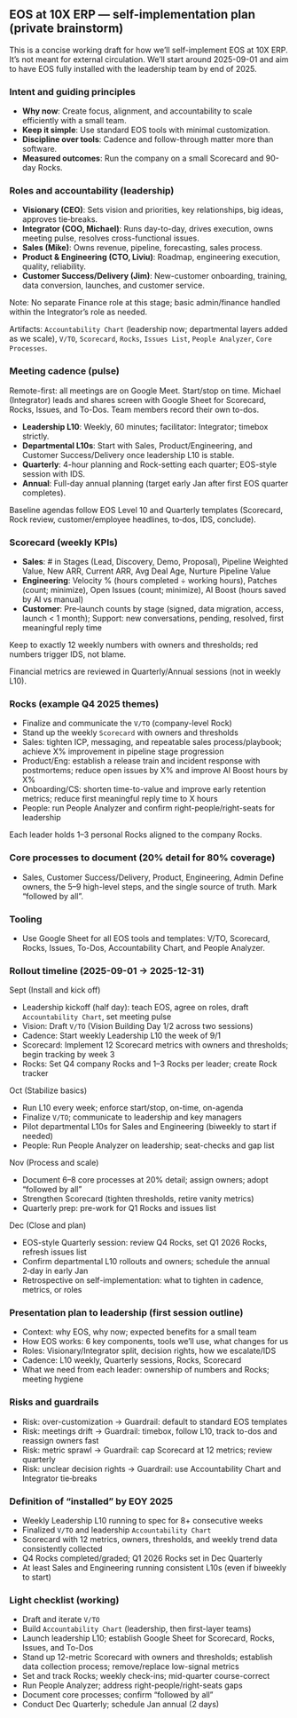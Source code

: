 ## EOS at 10X ERP — self-implementation plan (private brainstorm)

This is a concise working draft for how we’ll self-implement EOS at 10X ERP. It’s not meant for external circulation. We’ll start around 2025-09-01 and aim to have EOS fully installed with the leadership team by end of 2025.

### Intent and guiding principles
- **Why now**: Create focus, alignment, and accountability to scale efficiently with a small team.
- **Keep it simple**: Use standard EOS tools with minimal customization.
- **Discipline over tools**: Cadence and follow-through matter more than software.
- **Measured outcomes**: Run the company on a small Scorecard and 90-day Rocks.

### Roles and accountability (leadership)
- **Visionary (CEO)**: Sets vision and priorities, key relationships, big ideas, approves tie‑breaks.
- **Integrator (COO, Michael)**: Runs day-to-day, drives execution, owns meeting pulse, resolves cross-functional issues.
- **Sales (Mike)**: Owns revenue, pipeline, forecasting, sales process.
- **Product & Engineering (CTO, Liviu)**: Roadmap, engineering execution, quality, reliability.
- **Customer Success/Delivery (Jim)**: New-customer onboarding, training, data conversion, launches, and customer service.

Note: No separate Finance role at this stage; basic admin/finance handled within the Integrator’s role as needed.

Artifacts: `Accountability Chart` (leadership now; departmental layers added as we scale), `V/TO`, `Scorecard`, `Rocks`, `Issues List`, `People Analyzer`, `Core Processes`.

### Meeting cadence (pulse)
Remote-first: all meetings are on Google Meet. Start/stop on time. Michael (Integrator) leads and shares screen with Google Sheet for Scorecard, Rocks, Issues, and To-Dos. Team members record their own to-dos.
- **Leadership L10**: Weekly, 60 minutes; facilitator: Integrator; timebox strictly.
- **Departmental L10s**: Start with Sales, Product/Engineering, and Customer Success/Delivery once leadership L10 is stable.
- **Quarterly**: 4-hour planning and Rock-setting each quarter; EOS-style session with IDS.
- **Annual**: Full-day annual planning (target early Jan after first EOS quarter completes).

Baseline agendas follow EOS Level 10 and Quarterly templates (Scorecard, Rock review, customer/employee headlines, to‑dos, IDS, conclude).

### Scorecard (weekly KPIs)
- **Sales**: # in Stages (Lead, Discovery, Demo, Proposal), Pipeline Weighted Value, New ARR, Current ARR, Avg Deal Age, Nurture Pipeline Value
- **Engineering**: Velocity % (hours completed ÷ working hours), Patches (count; minimize), Open Issues (count; minimize), AI Boost (hours saved by AI vs manual)
- **Customer**: Pre‑launch counts by stage (signed, data migration, access, launch < 1 month); Support: new conversations, pending, resolved, first meaningful reply time

Keep to exactly 12 weekly numbers with owners and thresholds; red numbers trigger IDS, not blame.

Financial metrics are reviewed in Quarterly/Annual sessions (not in weekly L10).

### Rocks (example Q4 2025 themes)
- Finalize and communicate the `V/TO` (company-level Rock)
- Stand up the weekly `Scorecard` with owners and thresholds
- Sales: tighten ICP, messaging, and repeatable sales process/playbook; achieve X% improvement in pipeline stage progression
- Product/Eng: establish a release train and incident response with postmortems; reduce open issues by X% and improve AI Boost hours by X%
- Onboarding/CS: shorten time-to-value and improve early retention metrics; reduce first meaningful reply time to X hours
- People: run People Analyzer and confirm right-people/right-seats for leadership

Each leader holds 1–3 personal Rocks aligned to the company Rocks.

### Core processes to document (20% detail for 80% coverage)
- Sales, Customer Success/Delivery, Product, Engineering, Admin
Define owners, the 5–9 high-level steps, and the single source of truth. Mark “followed by all”.

### Tooling
- Use Google Sheet for all EOS tools and templates: V/TO, Scorecard, Rocks, Issues, To-Dos, Accountability Chart, and People Analyzer.

### Rollout timeline (2025-09-01 → 2025-12-31)
Sept (Install and kick off)
- Leadership kickoff (half day): teach EOS, agree on roles, draft `Accountability Chart`, set meeting pulse
- Vision: Draft `V/TO` (Vision Building Day 1/2 across two sessions)
- Cadence: Start weekly Leadership L10 the week of 9/1
- Scorecard: Implement 12 Scorecard metrics with owners and thresholds; begin tracking by week 3
- Rocks: Set Q4 company Rocks and 1–3 Rocks per leader; create Rock tracker

Oct (Stabilize basics)
- Run L10 every week; enforce start/stop, on-time, on-agenda
- Finalize `V/TO`; communicate to leadership and key managers
- Pilot departmental L10s for Sales and Engineering (biweekly to start if needed)
- People: Run People Analyzer on leadership; seat-checks and gap list

Nov (Process and scale)
- Document 6–8 core processes at 20% detail; assign owners; adopt “followed by all”
- Strengthen Scorecard (tighten thresholds, retire vanity metrics)
- Quarterly prep: pre-work for Q1 Rocks and issues list

Dec (Close and plan)
- EOS-style Quarterly session: review Q4 Rocks, set Q1 2026 Rocks, refresh issues list
- Confirm departmental L10 rollouts and owners; schedule the annual 2‑day in early Jan
- Retrospective on self-implementation: what to tighten in cadence, metrics, or roles

### Presentation plan to leadership (first session outline)
- Context: why EOS, why now; expected benefits for a small team
- How EOS works: 6 key components, tools we’ll use, what changes for us
- Roles: Visionary/Integrator split, decision rights, how we escalate/IDS
- Cadence: L10 weekly, Quarterly sessions, Rocks, Scorecard
- What we need from each leader: ownership of numbers and Rocks; meeting hygiene

### Risks and guardrails
- Risk: over-customization → Guardrail: default to standard EOS templates
- Risk: meetings drift → Guardrail: timebox, follow L10, track to-dos and reassign owners fast
- Risk: metric sprawl → Guardrail: cap Scorecard at 12 metrics; review quarterly
- Risk: unclear decision rights → Guardrail: use Accountability Chart and Integrator tie‑breaks

### Definition of “installed” by EOY 2025
- Weekly Leadership L10 running to spec for 8+ consecutive weeks
- Finalized `V/TO` and leadership `Accountability Chart`
- Scorecard with 12 metrics, owners, thresholds, and weekly trend data consistently collected
- Q4 Rocks completed/graded; Q1 2026 Rocks set in Dec Quarterly
- At least Sales and Engineering running consistent L10s (even if biweekly to start)

### Light checklist (working)
- Draft and iterate `V/TO`
- Build `Accountability Chart` (leadership, then first-layer teams)
- Launch leadership L10; establish Google Sheet for Scorecard, Rocks, Issues, and To-Dos
- Stand up 12-metric Scorecard with owners and thresholds; establish data collection process; remove/replace low-signal metrics
- Set and track Rocks; weekly check-ins; mid-quarter course-correct
- Run People Analyzer; address right-people/right-seats gaps
- Document core processes; confirm “followed by all”
- Conduct Dec Quarterly; schedule Jan annual (2 days)